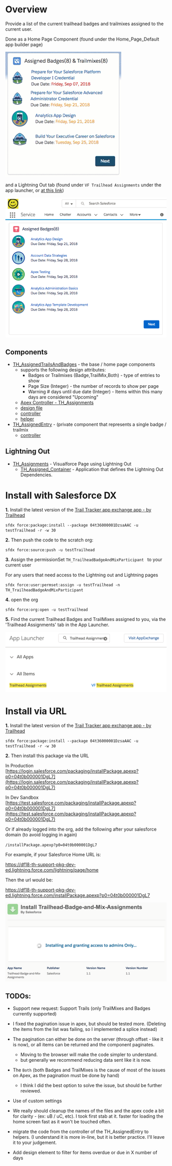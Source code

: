 # Overview

Provide a list of the current trailhead badges and trailmixes assigned to the current user.

Done as a Home Page Component (found under the Home_Page_Default app builder page)

![Screenshot of Home Page Component](docs/images/2_HomePageComponent.gif)

and a Lightning Out tab (found under `VF Trailhead Assignments` under the app launcher, or [at this link](https://marzbrews-dev-ed.lightning.force.com/lightning/n/VF_Trailhead_Assignments))

![Screenshot of Lightning out](docs/images/1_LightningOutScreenshot.png)

## Components

* [TH\_AssignedTrailsAndBadges](sfdc/src/aura/TH_AssignedTrailsAndBadges/TH_AssignedTrailsAndBadges.cmp) - the base / home page components
  * supports the following design attributes:
     * Badges or Trailmixes (Badge,TrailMix,Both) - type of entries to show
     * Page Size (Integer) - the number of records to show per page
     * Warning # days until due date (Integer) - Items within this many days are considered "Upcoming"
  * [Apex Controller - TH\_Assignments](sfdc/src/classes/TH_Assignments.cls)
  * [design file](sfdc/src/aura/TH_AssignedTrailsAndBadges/TH_AssignedTrailsAndBadges.design)
  * [controller](sfdc/src/aura/TH_AssignedTrailsAndBadges/TH_AssignedTrailsAndBadgesController.js)
  * [helper](sfdc/src/aura/TH_AssignedTrailsAndBadges/TH_AssignedTrailsAndBadgesHelper.js)
* [TH\_AssignedEntry](sfdc/src/aura/TH_AssignedEntry/TH_AssignedEntry.cmp) - (private component that represents a single badge / trailmix
  * [controller](sfdc/src/aura/TH_AssignedEntry/TH_AssignedEntryController.js)

## Lightning Out

* [TH\_Assignments](sfdc/src/pages/TH_Assignments.page) - Visualforce Page using Lightning Out
   * [TH\_Assigned\_Container](sfdc/src/aura/TH_Assigned_Container/TH_Assigned_Container.app) - Application that defines the Lightning Out Dependencies.

# Install with Salesforce DX

**1.** Install the latest version of the [Trail Tracker app exchange app - by Trailhead](https://appexchange.salesforce.com/appxListingDetail?listingId=a0N3A00000EFpAtUAL)

	sfdx force:package:install --package 04t36000001DzsaAAC -u testTrailhead -r -w 30

**2.** Then push the code to the scratch org:

	sfdx force:source:push -u testTrailhead

**3.** Assign the permissionSet `TH_TrailheadBadgeAndMixParticipant ` to your current user

For any users that need access to the Lightning out and Lightning pages

	sfdx force:user:permset:assign -u testTrailhead -n TH_TrailheadBadgeAndMixParticipant

**4.** open the org

	sfdx force:org:open -u testTrailhead
	
**5.** Find the current Trailhead Badges and TrailMixes assigned to you, via the 'Trailhead Assignments' tab in the App Launcher.

![Screenshot of App Launcher](docs/images/findTrailheadAssignments.png)


# Install via URL

**1.** Install the latest version of the [Trail Tracker app exchange app - by Trailhead](https://appexchange.salesforce.com/appxListingDetail?listingId=a0N3A00000EFpAtUAL)

	sfdx force:package:install --package 04t36000001DzsaAAC -u testTrailhead -r -w 30

**2.** Then install this package via the URL

In Production
[https://login.salesforce.com/packaging/installPackage.apexp?p0=04t0b000001DgL7](https://login.salesforce.com/packaging/installPackage.apexp?p0=04t0b000001DgL7)

In Dev Sandbox
[https://test.salesforce.com/packaging/installPackage.apexp?p0=04t0b000001DgL7](https://test.salesforce.com/packaging/installPackage.apexp?p0=04t0b000001DgL7)

Or if already logged into the org, add the following after your salesforce domain (to avoid logging in again)

`/installPackage.apexp?p0=04t0b000001DgL7`

For example, if your Salesforce Home URL is:

https://df18-th-support-pkg-dev-ed.lightning.force.com/lightning/page/home

Then the url would be:

https://df18-th-support-pkg-dev-ed.lightning.force.com/installPackage.apexp?p0=04t0b000001DgL7

![Screenshot of Unlocked Package Install](docs/images/installViaURL.png)

## TODOs:

* Support new request: Support Trails (only TrailMixes and Badges currently supported)

* I fixed the pagination issue in apex, but should be tested more. (Deleting the items from the list was failing, so I implemented a splice instead)

* The pagination can either be done on the server (through offset - like it is now), or all items can be returned and the component paginates.
  * Moving to the browser will make the code simpler to understand.
  * but generally we recommend reducing data sent like it is now.

* The `Both` (both Badges and TrailMixes is the cause of most of the issues on Apex, as the pagination must be done by hand)
  * I think I did the best option to solve the issue, but should be further reviewed.

* Use of custom settings

* We really should cleanup the names of the files and the apex code a bit for clarity - (ex: uB / uC, etc). I took first stab at it.
faster for loading the home screen fast as it won't be touched often.

* migrate the code from the controller of the TH_AssignedEntry to helpers. (I understand it is more in-line, but it is better practice. I'll leave it to your judgement.

* Add design element to filter for items overdue or due in X number of days
